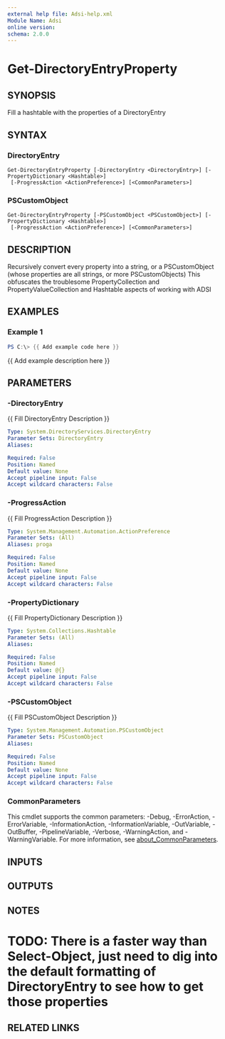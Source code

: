 ```yaml
---
external help file: Adsi-help.xml
Module Name: Adsi
online version:
schema: 2.0.0
---
```


# Get-DirectoryEntryProperty

## SYNOPSIS
Fill a hashtable with the properties of a DirectoryEntry

## SYNTAX

### DirectoryEntry
```
Get-DirectoryEntryProperty [-DirectoryEntry <DirectoryEntry>] [-PropertyDictionary <Hashtable>]
 [-ProgressAction <ActionPreference>] [<CommonParameters>]
```

### PSCustomObject
```
Get-DirectoryEntryProperty [-PSCustomObject <PSCustomObject>] [-PropertyDictionary <Hashtable>]
 [-ProgressAction <ActionPreference>] [<CommonParameters>]
```

## DESCRIPTION
Recursively convert every property into a string, or a PSCustomObject (whose properties are all strings, or more PSCustomObjects)
This obfuscates the troublesome PropertyCollection and PropertyValueCollection and Hashtable aspects of working with ADSI

## EXAMPLES

### Example 1
```powershell
PS C:\> {{ Add example code here }}
```

{{ Add example description here }}

## PARAMETERS

### -DirectoryEntry
{{ Fill DirectoryEntry Description }}

```yaml
Type: System.DirectoryServices.DirectoryEntry
Parameter Sets: DirectoryEntry
Aliases:

Required: False
Position: Named
Default value: None
Accept pipeline input: False
Accept wildcard characters: False
```

### -ProgressAction
{{ Fill ProgressAction Description }}

```yaml
Type: System.Management.Automation.ActionPreference
Parameter Sets: (All)
Aliases: proga

Required: False
Position: Named
Default value: None
Accept pipeline input: False
Accept wildcard characters: False
```

### -PropertyDictionary
{{ Fill PropertyDictionary Description }}

```yaml
Type: System.Collections.Hashtable
Parameter Sets: (All)
Aliases:

Required: False
Position: Named
Default value: @{}
Accept pipeline input: False
Accept wildcard characters: False
```

### -PSCustomObject
{{ Fill PSCustomObject Description }}

```yaml
Type: System.Management.Automation.PSCustomObject
Parameter Sets: PSCustomObject
Aliases:

Required: False
Position: Named
Default value: None
Accept pipeline input: False
Accept wildcard characters: False
```

### CommonParameters
This cmdlet supports the common parameters: -Debug, -ErrorAction, -ErrorVariable, -InformationAction, -InformationVariable, -OutVariable, -OutBuffer, -PipelineVariable, -Verbose, -WarningAction, and -WarningVariable. For more information, see [about_CommonParameters](http://go.microsoft.com/fwlink/?LinkID=113216).

## INPUTS

## OUTPUTS

## NOTES
# TODO: There is a faster way than Select-Object, just need to dig into the default formatting of DirectoryEntry to see how to get those properties

## RELATED LINKS
